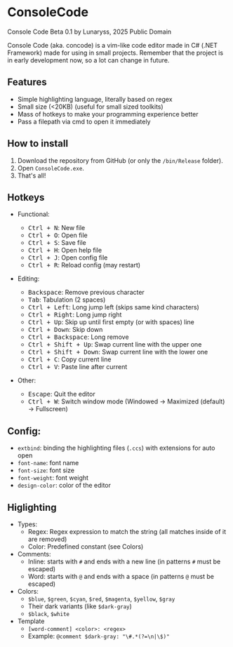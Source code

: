 # ConsoleCode
Console Code Beta 0.1 by Lunaryss, 2025
Public Domain

Console Code (aka. concode) is a vim-like code editor made in C# (.NET Framework)
made for using in small projects. Remember that the project is in early development
now, so a lot can change in future.

## Features
 * Simple highlighting language, literally based on regex
 * Small size (<20KB) (useful for small sized toolkits)
 * Mass of hotkeys to make your programming experience better
 * Pass a filepath via cmd to open it immediately

## How to install
1. Download the repository from GitHub (or only the `/bin/Release` folder).
2. Open `ConsoleCode.exe`. 
3. That's all!

## Hotkeys
* Functional:
  * <kbd>Ctrl + N</kbd>: New file
  * <kbd>Ctrl + O</kbd>: Open file
  * <kbd>Ctrl + S</kbd>: Save file
  * <kbd>Ctrl + H</kbd>: Open help file
  * <kbd>Ctrl + J</kbd>: Open config file
  * <kbd>Ctrl + R</kbd>: Reload config (may restart)
  
* Editing:
  * <kbd>Backspace</kbd>: Remove previous character
  * <kbd>Tab</kbd>: Tabulation (2 spaces)
  * <kbd>Ctrl + Left</kbd>: Long jump left (skips same kind characters)
  * <kbd>Ctrl + Right</kbd>: Long jump right
  * <kbd>Ctrl + Up</kbd>: Skip up until first empty (or with spaces) line
  * <kbd>Ctrl + Down</kbd>: Skip down
  * <kbd>Ctrl + Backspace</kbd>: Long remove
  * <kbd>Ctrl + Shift + Up</kbd>: Swap current line with the upper one
  * <kbd>Ctrl + Shift + Down</kbd>: Swap current line with the lower one
  * <kbd>Ctrl + C</kbd>: Copy current line
  * <kbd>Ctrl + V</kbd>: Paste line after current
  
* Other:
  * <kbd>Escape</kbd>: Quit the editor
  * <kbd>Ctrl + W</kbd>: Switch window mode (Windowed -> Maximized (default) -> Fullscreen)

## Config:
  * `extbind`: binding the highlighting files (`.ccs`) with extensions for auto open
  * `font-name`: font name
  * `font-size`: font size
  * `font-weight`: font weight
  * `design-color`: color of the editor

## Higlighting
* Types:
  * Regex: Regex expression to match the string (all matches inside of it are removed)
  * Color: Predefined constant (see Colors)
* Comments:
  * Inline: starts with `#` and ends with a new line (in patterns `#` must be escaped)
  * Word: starts with `@` and ends with a space (in patterns `@` must be escaped)
* Colors:
  * `$blue`, `$green`, `$cyan`, `$red`, `$magenta`, `$yellow`, `$gray`
  * Their dark variants (like `$dark-gray`)
  * `$black`, `$white`
* Template
  * `[word-comment] <color>: <regex>`
  * Example: `@comment $dark-gray: "\#.*(?=\n|\$)"`